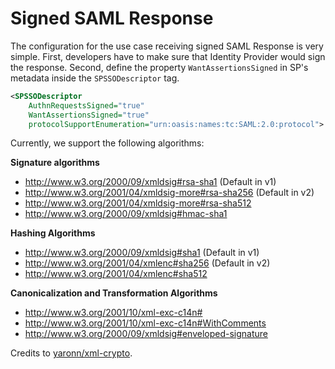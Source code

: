# Signed SAML Response

The configuration for the use case receiving signed SAML Response is very simple. First, developers have to make sure that Identity Provider would sign the response. Second, define the property `WantAssertionsSigned` in SP's metadata inside the `SPSSODescriptor` tag.

```xml
<SPSSODescriptor 
    AuthnRequestsSigned="true" 
    WantAssertionsSigned="true" 
    protocolSupportEnumeration="urn:oasis:names:tc:SAML:2.0:protocol">
```
Currently, we support the following algorithms:

**Signature algorithms**
* http://www.w3.org/2000/09/xmldsig#rsa-sha1 (Default in v1)
* http://www.w3.org/2001/04/xmldsig-more#rsa-sha256 (Default in v2)
* http://www.w3.org/2001/04/xmldsig-more#rsa-sha512
* http://www.w3.org/2000/09/xmldsig#hmac-sha1

**Hashing Algorithms**
* http://www.w3.org/2000/09/xmldsig#sha1 (Default in v1)
* http://www.w3.org/2001/04/xmlenc#sha256 (Default in v2)
* http://www.w3.org/2001/04/xmlenc#sha512

**Canonicalization and Transformation Algorithms**
* http://www.w3.org/2001/10/xml-exc-c14n#
* http://www.w3.org/2001/10/xml-exc-c14n#WithComments
* http://www.w3.org/2000/09/xmldsig#enveloped-signature

Credits to [yaronn/xml-crypto](https://github.com/yaronn/xml-crypto).
